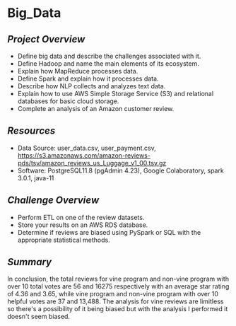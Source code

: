 # Big_Data

## ***Project Overview***

  * Define big data and describe the challenges associated with it.
  * Define Hadoop and name the main elements of its ecosystem.
  * Explain how MapReduce processes data.
  * Define Spark and explain how it processes data.
  * Describe how NLP collects and analyzes text data.
  * Explain how to use AWS Simple Storage Service (S3) and relational databases for basic cloud storage.
  * Complete an analysis of an Amazon customer review.
  
  ## ***Resources***
  
  * Data Source: user_data.csv, user_payment.csv, https://s3.amazonaws.com/amazon-reviews-pds/tsv/amazon_reviews_us_Luggage_v1_00.tsv.gz
  * Software: PostgreSQL11.8 (pgAdmin 4.23), Google Colaboratory, spark 3.0.1, java-11
  
 
## ***Challenge Overview***

  * Perform ETL on one of the review datasets.
  * Store your results on an AWS RDS database.
  * Determine if reviews are biased using PySpark or SQL with the appropriate statistical methods.
  
## ***Summary***

In conclusion, the total reviews for vine program and non-vine program with over 10 total votes are 56 and 16275 respectively with an average star rating of 4.36 and 3.65, while vine program and non-vine program with over 10 helpful votes are 37 and 13,488. The analysis for vine reviews are limitless so there's a possibility of it being biased but with the analysis I performed it doesn't seem biased.
